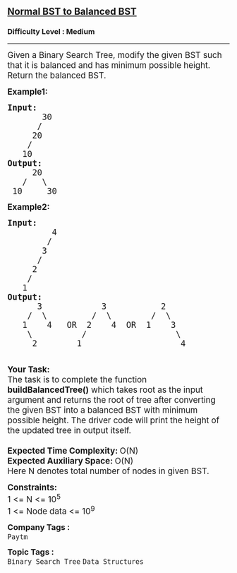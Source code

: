 <h2><a href="https://www.geeksforgeeks.org/problems/normal-bst-to-balanced-bst/1">Normal BST to Balanced BST</a></h2><h3>Difficulty Level : Medium</h3><hr><div class="problems_problem_content__Xm_eO"><p><span style="font-size: 14pt;">Given a Binary Search Tree, modify the given BST such that it is balanced and has minimum possible height. Return the balanced BST.</span></p>
<p><span style="font-size: 14pt;"><strong>Example1:</strong></span></p>
<pre><span style="font-size: 14pt;"><strong>Input:</strong>
       30
      /
     20
    /
   10<br></span><span style="font-size: 14pt;"><strong>Output:</strong>
     20
   /   \
 10     30
</span></pre>
<p><span style="font-size: 14pt;"><strong>Example2:</strong></span></p>
<pre><span style="font-size: 14pt;"><strong>Input:</strong>
         4
        /
       3
      /
     2
    /
   1
<strong>Output:</strong>
      3            3           2
    /  \         /  \        /  \
   1    4   OR  2    4  OR  1    3   
    \          /                  \ <br>     2        1                    4</span></pre>
<p><span style="font-size: 14pt;"><strong><br>Your Task:</strong><br>The task is to complete the function <strong>buildBalancedTree()</strong> which takes root as the input argument and returns the root of tree after converting the given BST&nbsp;into a balanced BST with minimum possible height. The driver code will print the height of the updated tree in output itself. </span><br><span style="font-size: 14pt;">&nbsp;</span><br><span style="font-size: 14pt;"><strong>Expected Time Complexity:&nbsp;</strong>O(N)<br><strong>Expected Auxiliary Space: </strong>O(N)<br>Here N denotes total number of nodes in given BST.</span></p>
<p><span style="font-size: 14pt;"><strong>Constraints:</strong><br>1 &lt;= N &lt;= 10<sup>5</sup><br>1 &lt;= Node data &lt;= 10<sup>9</sup></span></p></div><p><span style=font-size:18px><strong>Company Tags : </strong><br><code>Paytm</code>&nbsp;<br><p><span style=font-size:18px><strong>Topic Tags : </strong><br><code>Binary Search Tree</code>&nbsp;<code>Data Structures</code>&nbsp;